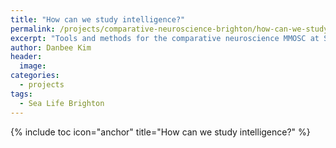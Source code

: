 ```yaml
---
title: "How can we study intelligence?"
permalink: /projects/comparative-neuroscience-brighton/how-can-we-study/
excerpt: "Tools and methods for the comparative neuroscience MMOSC at Sea Life Brighton."
author: Danbee Kim
header:
  image: 
categories:
  - projects
tags:
  - Sea Life Brighton
---
```


{% include toc icon="anchor" title="How can we study intelligence?" %}
